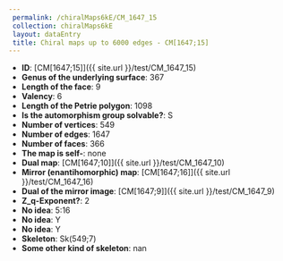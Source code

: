```yaml
--- 
 permalink: /chiralMaps6kE/CM_1647_15 
 collection: chiralMaps6kE
 layout: dataEntry
 title: Chiral maps up to 6000 edges - CM[1647;15]
---
```


- **ID**: [CM[1647;15]]({{ site.url }}/test/CM_1647_15)
- **Genus of the underlying surface**: 367
- **Length of the face**: 9
- **Valency**: 6
- **Length of the Petrie polygon**: 1098
- **Is the automorphism group solvable?**: S
- **Number of vertices**: 549
- **Number of edges**: 1647
- **Number of faces**: 366
- **The map is self-**: none
- **Dual map**: [CM[1647;10]]({{ site.url }}/test/CM_1647_10)
- **Mirror (enantihomorphic) map**: [CM[1647;16]]({{ site.url }}/test/CM_1647_16)
- **Dual of the mirror image**: [CM[1647;9]]({{ site.url }}/test/CM_1647_9)
- **Z_q-Exponent?**: 2
- **No idea**:  5:16
- **No idea**: Y
- **No idea**: Y
- **Skeleton**: Sk(549;7)
- **Some other kind of skeleton**: nan
